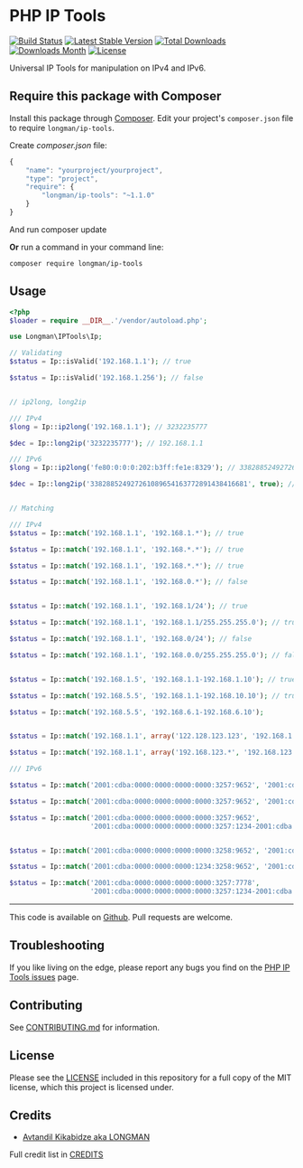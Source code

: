 # PHP IP Tools

[![Build Status](https://travis-ci.org/akalongman/php-ip-tools.svg?branch=master)](https://travis-ci.org/akalongman/php-ip-tools)
[![Latest Stable Version](https://img.shields.io/packagist/v/Longman/ip-tools.svg)](https://packagist.org/packages/longman/ip-tools)
[![Total Downloads](https://img.shields.io/packagist/dt/Longman/ip-tools.svg)](https://packagist.org/packages/longman/ip-tools)
[![Downloads Month](https://img.shields.io/packagist/dm/Longman/ip-tools.svg)](https://packagist.org/packages/longman/ip-tools)
[![License](https://img.shields.io/packagist/l/Longman/ip-tools.svg)](https://github.com/akalongman/ip-tools/LICENSE.md)


Universal IP Tools for manipulation on IPv4 and IPv6.

## Require this package with Composer
Install this package through [Composer](https://getcomposer.org/).
Edit your project's `composer.json` file to require
`longman/ip-tools`.

Create *composer.json* file:
```js
{
    "name": "yourproject/yourproject",
    "type": "project",
    "require": {
        "longman/ip-tools": "~1.1.0"
    }
}
```
And run composer update

**Or** run a command in your command line:

```
composer require longman/ip-tools
```

## Usage
```php
<?php
$loader = require __DIR__.'/vendor/autoload.php';

use Longman\IPTools\Ip;

// Validating
$status = Ip::isValid('192.168.1.1'); // true

$status = Ip::isValid('192.168.1.256'); // false


// ip2long, long2ip

/// IPv4
$long = Ip::ip2long('192.168.1.1'); // 3232235777

$dec = Ip::long2ip('3232235777'); // 192.168.1.1

/// IPv6
$long = Ip::ip2long('fe80:0:0:0:202:b3ff:fe1e:8329'); // 338288524927261089654163772891438416681

$dec = Ip::long2ip('338288524927261089654163772891438416681', true); // fe80::202:b3ff:fe1e:8329


// Matching

/// IPv4
$status = Ip::match('192.168.1.1', '192.168.1.*'); // true

$status = Ip::match('192.168.1.1', '192.168.*.*'); // true

$status = Ip::match('192.168.1.1', '192.168.*.*'); // true

$status = Ip::match('192.168.1.1', '192.168.0.*'); // false


$status = Ip::match('192.168.1.1', '192.168.1/24'); // true

$status = Ip::match('192.168.1.1', '192.168.1.1/255.255.255.0'); // true

$status = Ip::match('192.168.1.1', '192.168.0/24'); // false

$status = Ip::match('192.168.1.1', '192.168.0.0/255.255.255.0'); // false


$status = Ip::match('192.168.1.5', '192.168.1.1-192.168.1.10'); // true

$status = Ip::match('192.168.5.5', '192.168.1.1-192.168.10.10'); // true

$status = Ip::match('192.168.5.5', '192.168.6.1-192.168.6.10');


$status = Ip::match('192.168.1.1', array('122.128.123.123', '192.168.1.*', '192.168.123.124')); // true

$status = Ip::match('192.168.1.1', array('192.168.123.*', '192.168.123.124'));

/// IPv6

$status = Ip::match('2001:cdba:0000:0000:0000:0000:3257:9652', '2001:cdba:0000:0000:0000:0000:3257:*'); // true

$status = Ip::match('2001:cdba:0000:0000:0000:0000:3257:9652', '2001:cdba:0000:0000:0000:0000:*:*'); // true

$status = Ip::match('2001:cdba:0000:0000:0000:0000:3257:9652',
                    '2001:cdba:0000:0000:0000:0000:3257:1234-2001:cdba:0000:0000:0000:0000:3257:9999'); // true


$status = Ip::match('2001:cdba:0000:0000:0000:0000:3258:9652', '2001:cdba:0000:0000:0000:0000:3257:*'); // false

$status = Ip::match('2001:cdba:0000:0000:0000:1234:3258:9652', '2001:cdba:0000:0000:0000:0000:*:*'); // false

$status = Ip::match('2001:cdba:0000:0000:0000:0000:3257:7778',
                    '2001:cdba:0000:0000:0000:0000:3257:1234-2001:cdba:0000:0000:0000:0000:3257:7777'); // false

```




-----
This code is available on
[Github](https://github.com/akalongman/php-ip-tools). Pull requests are welcome.

## Troubleshooting

If you like living on the edge, please report any bugs you find on the
[PHP IP Tools issues](https://github.com/akalongman/php-ip-tools/issues) page.

## Contributing

See [CONTRIBUTING.md](CONTRIBUTING.md) for information.

## License

Please see the [LICENSE](LICENSE.md) included in this repository for a full copy of the MIT license,
which this project is licensed under.

## Credits

- [Avtandil Kikabidze aka LONGMAN](https://github.com/akalongman)

Full credit list in [CREDITS](CREDITS)

